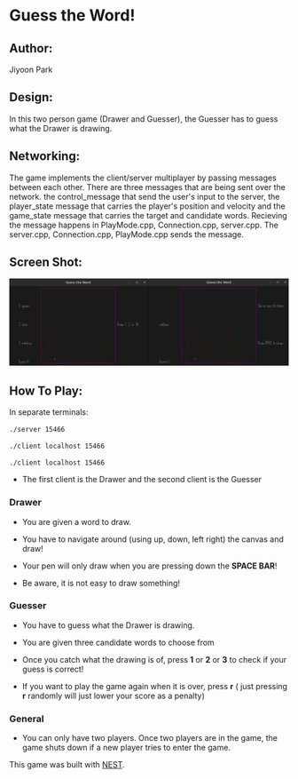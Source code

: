# Guess the Word!

## Author: 

Jiyoon Park 

## Design: 

In this two person game (Drawer and Guesser), the Guesser has to guess what the Drawer is drawing. 

## Networking: 

The game implements the client/server multiplayer by passing messages between each other. There are three messages that are being sent over the network. the control_message that send the user's input to the server, the player_state message that carries the player's position and velocity and the game_state message that carries the target and candidate words. Recieving the message happens in PlayMode.cpp, Connection.cpp, server.cpp. The server.cpp, Connection.cpp, PlayMode.cpp sends the message. 

## Screen Shot:

![Screen Shot](screenshot.png)

## How To Play:

In separate terminals:
```
./server 15466
```

```
./client localhost 15466
```

```
./client localhost 15466
```
- The first client is the Drawer and the second client is the Guesser

### Drawer

- You are given a word to draw. 

- You have to navigate around (using up, down, left right) the canvas and draw!

- Your pen will only draw when you are pressing down the __SPACE BAR__!

- Be aware, it is not easy to draw something!

### Guesser

- You have to guess what the Drawer is drawing. 

- You are given three candidate words to choose from 

- Once you catch what the drawing is of, press __1__ or __2__ or __3__ to check if your guess is correct!

- If you want to play the game again when it is over, press __r__ ( just pressing __r__ randomly will just lower your score as a penalty)

### General 

- You can only have two players. Once two players are in the game, the game shuts down if a new player tries to enter the game. 


This game was built with [NEST](NEST.md).

